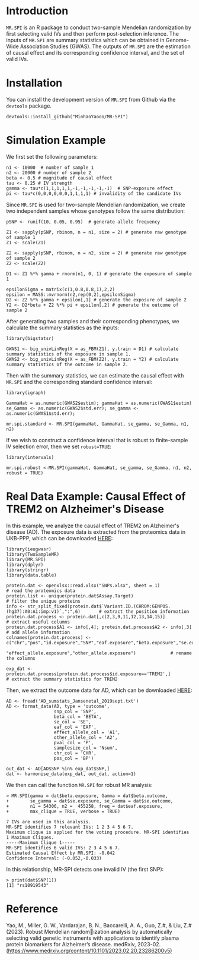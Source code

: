 # Introduction

`MR.SPI` is an R package to conduct two-sample Mendelian randomization by first selecting valid IVs and then perform post-selection inference. The inputs of `MR.SPI` are summary statistics which can be obtained in Genome-Wide Association Studies (GWAS). The outputs of `MR.SPI` are the estimation of causal effect and its corresponding confidence interval, and the set of valid IVs.

# Installation
You can install the development version of `MR.SPI` from Github via the `devtools` package.
```
devtools::install_github("MinhaoYaooo/MR-SPI")
```

# Simulation Example

We first set the following parameters:

```
n1 <- 10000  # number of sample 1
n2 <- 20000 # number of sample 2
beta <- 0.5 # magnitude of causal effect
tau <- 0.25 # IV strength
gamma <- tau*c(1,1,1,1,1,-1,-1,-1,-1,-1)  # SNP-exposure effect
pi <- tau*c(0,0,0,0,0,0,1,1,1,1) # invalidity of the candidate IVs
```

Since `MR.SPI` is used for two-sample Mendelian randomization, we create two independent samples whose genotypes follow the same distribution:

```
pSNP <- runif(10, 0.05, 0.95)  # generate allele frequency

Z1 <- sapply(pSNP, rbinom, n = n1, size = 2) # generate raw genotype of sample 1
Z1 <- scale(Z1)

Z2 <- sapply(pSNP, rbinom, n = n2, size = 2) # generate raw genotype of sample 2
Z2 <- scale(Z2)

D1 <- Z1 %*% gamma + rnorm(n1, 0, 1) # generate the exposure of sample 1

epsilonSigma = matrix(c(1,0.8,0.8,1),2,2)
epsilon = MASS::mvrnorm(n2,rep(0,2),epsilonSigma)
D2 <- Z2 %*% gamma + epsilon[,1] # generate the exposure of sample 2
Y2 <- D2*beta + Z2 %*% pi + epsilon[,2] # generate the outcome of sample 2
```

After generating two samples and their corresponding phenotypes, we calculate the summary statistics as the inputs:

```
library(bigstatsr)

GWAS1 <- big_univLinReg(X = as_FBM(Z1), y.train = D1) # calculate summary statistics of the exposure in sample 1.
GWAS2 <- big_univLinReg(X = as_FBM(Z2), y.train = Y2) # calculate summary statistics of the outcome in sample 2.
```

Then with the summary statistics, we can estimate the causal effect with `MR.SPI` and the corresponding standard confidence interval:

```
library(igraph)

GammaHat = as.numeric(GWAS2$estim); gammaHat = as.numeric(GWAS1$estim) 
se_Gamma <- as.numeric(GWAS2$std.err); se_gamma <- as.numeric(GWAS1$std.err);

mr.spi.standard <- MR.SPI(gammaHat, GammaHat, se_gamma, se_Gamma, n1, n2)
```

If we wish to construct a confidence interval that is robust to finite-sample IV selection error, then we set `robust=TRUE`:

```
library(intervals)

mr.spi.robust <-MR.SPI(gammaHat, GammaHat, se_gamma, se_Gamma, n1, n2, robust = TRUE)
```

# Real Data Example: Causal Effect of TREM2 on Alzheimer's Disease

In this example, we analyze the causal effect of TREM2 on Alzheimer's disease (AD). The exposure data is extracted from the proteomics data in UKB-PPP, which can be downloaded [HERE](https://www.biorxiv.org/content/10.1101/2022.06.17.496443v1.supplementary-material):

```
library(ieugwasr)
library(TwoSampleMR)
library(MR.SPI)
library(dplyr)
library(stringr)
library(data.table)

protein.dat <- openxlsx::read.xlsx("SNPs.xlsx", sheet = 1)                                       # read the proteomics data
protein.list <- unique(protein.dat$Assay.Target)                                                 # filter the unique proteins
info <- str_split_fixed(protein.dat$`Variant.ID.(CHROM:GENPOS.(hg37):A0:A1:imp:v1)`,":",6)       # extract the position information
protein.dat.process <- protein.dat[,c(2,3,9,11,12,13,14,15)]                                     # extract useful columns
protein.dat.process$A1 <- info[,4]; protein.dat.process$A2 <- info[,3]                           # add allele information
colnames(protein.dat.process) <- c("chr","pos","id.exposure","SNP","eaf.exposure","beta.exposure","se.exposure","pval.exposure",
                                   "effect_allele.exposure","other_allele.exposure")             # rename the columns

exp_dat <- protein.dat.process[protein.dat.process$id.exposure=='TREM2',]                        # extract the summary statistics for TREM2
```
Then, we extract the outcome data for AD, which can be downloaded [HERE](https://ctg.cncr.nl/software/summary_statistics):
```
AD <- fread('AD_sumstats_Jansenetal_2019sept.txt')
AD <- format_data(AD, type = 'outcome', 
                  snp_col = 'SNP',
                  beta_col = 'BETA',
                  se_col = 'SE',
                  eaf_col = 'EAF',
                  effect_allele_col = 'A1',
                  other_allele_col = 'A2',
                  pval_col = 'P',
                  samplesize_col = 'Nsum', 
                  chr_col = 'CHR',
                  pos_col = 'BP')

out_dat <- AD[AD$SNP %in% exp_dat$SNP,]
dat <- harmonise_data(exp_dat, out_dat, action=1)
```
We then can call the function `MR.SPI` for robust MR analysis:
```
> MR.SPI(gamma = dat$beta.exposure, Gamma = dat$beta.outcome, 
+        se_gamma = dat$se.exposure, se_Gamma = dat$se.outcome,
+        n1 = 54306, n2 =  455258, freq = dat$eaf.exposure, 
+        max_clique = TRUE, verbose = TRUE)

7 IVs are used in this analysis.
MR-SPI identifies 7 relevant IVs: 1 2 3 4 5 6 7.
Maximum clique is applied for the voting procedure. MR-SPI identifies 1 Maximum Cliques.
-----Maximum Clique 1-----
MR-SPI identifies 6 valid IVs: 2 3 4 5 6 7.
Estimated Causal Effect by MR.SPI: -0.042
Confidence Interval: (-0.052,-0.033)
```
In this relationship, MR-SPI detects one invalid IV (the first SNP):
```
> print(dat$SNP[1])
[1] "rs10919543"
```

# Reference
Yao, M., Miller, G. W., Vardarajan, B. N., Baccarelli, A. A., Guo, Z.#, & Liu, Z.# (2023). Robust Mendelian randomization analysis by automatically selecting valid genetic instruments with applications to identify plasma protein biomarkers for Alzheimer’s disease. medRxiv, 2023-02. [(https://www.medrxiv.org/content/10.1101/2023.02.20.23286200v5)](https://www.medrxiv.org/content/10.1101/2023.02.20.23286200v5)

